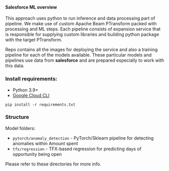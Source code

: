 #### Salesforce ML overview

This approach uses python to run inference and data processing part of pipeline.
We make use of custom Apache Beam PTransform packed with processing and ML steps. Each pipeline
consists of expansion service that is responsible for supplying custom libraries and building python
package with the target PTransform.

Repo contains all the images for deploying the service and also a training pipeline for each of the models available.
These particular models and pipelines use data from **salesforce** and are prepared especially to work with this data.

### Install requirements:

* Python 3.9+
* [Google Cloud CLI](https://cloud.google.com/sdk/docs/install)

`pip install -r requirements.txt`

### Structure

Model folders:

* `pytorch/anomaly_detection` - PyTorch/Sklearn pipeline for detecting anomalies within Amount spent
* `tfx/regression` - TFX-based regression for predicting days of opportunity being open

Please refer to these directories for more info.
